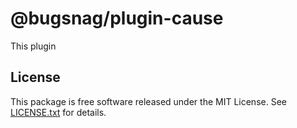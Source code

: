 # @bugsnag/plugin-cause

This plugin

## License

This package is free software released under the MIT License. See [LICENSE.txt](./LICENSE.txt) for details.
